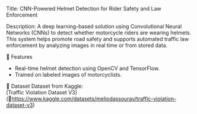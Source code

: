 Title: CNN-Powered Helmet Detection for Rider Safety and Law Enforcement

Description: A deep learning-based solution using Convolutional Neural Networks (CNNs) to detect whether motorcycle riders are wearing helmets. This system helps promote road safety and supports automated traffic law enforcement by analyzing images in real time or from stored data.

 📌 Features
- Real-time helmet detection using OpenCV and TensorFlow.
- Trained on labeled images of motorcyclists.

📂 Dataset
    Dataset from Kaggle:  
    [Traffic Violation Dataset V3] (🔗https://www.kaggle.com/datasets/meliodassourav/traffic-violation-dataset-v3)
    

